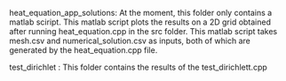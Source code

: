 

heat_equation_app_solutions: At the moment, this folder only contains a matlab sciript. This matlab script plots the results on a 2D grid obtained after running heat_equation.cpp in the src folder. This matlab script takes mesh.csv and numerical_solution.csv as inputs, both of which are generated by the heat_equation.cpp file.

test_dirichlet : This folder contains the results of the test_dirichlett.cpp 
